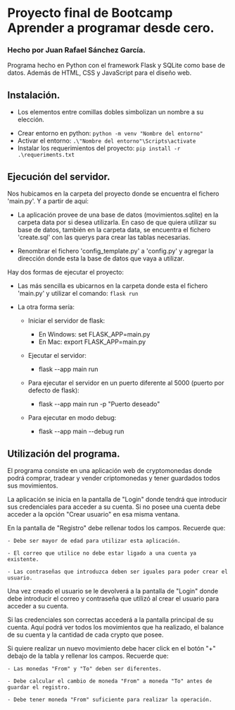 # Proyecto final de Bootcamp Aprender a programar desde cero.

### Hecho por Juan Rafael Sánchez García.

Programa hecho en Python con el framework Flask y SQLite como base de datos. Además de HTML, CSS y JavaScript para el diseño web.

## Instalación.
* Los elementos entre comillas dobles simbolizan un nombre a su elección.

- Crear entorno en python:
```python -m venv "Nombre del entorno"```
- Activar el entorno:
```.\"Nombre del entorno"\Scripts\activate```
- Instalar los requerimientos del proyecto:
```pip install -r .\requeriments.txt```

## Ejecución del servidor.

Nos hubicamos en la carpeta del proyecto donde se encuentra el fichero 'main.py'. Y a partir de aquí:

- La aplicación provee de una base de datos (movimientos.sqlite) en la carpeta data por si desea utilizarla. En caso de que quiera utilizar su base de datos, también en la carpeta data, se encuentra el fichero 'create.sql' con las querys para crear las tablas necesarias.

- Renombrar el fichero 'config_template.py' a 'config.py' y agregar la dirección donde esta la base de datos que vaya a utilizar. 

Hay dos formas de ejecutar el proyecto:

- Las más sencilla es ubicarnos en la carpeta donde esta el fichero 'main.py' y utilizar el comando:
```flask run```

- La otra forma sería:
    - Iniciar el servidor de flask:
        - En Windows: set FLASK_APP=main.py
        - En Mac: export FLASK_APP=main.py

    - Ejecutar el servidor:
        - flask --app main run

    - Para ejecutar el servidor en un puerto diferente al 5000 (puerto por defecto de flask):
        - flask --app main run -p "Puerto deseado"

    - Para ejecutar en modo debug:
        - flask --app main --debug run

## Utilización del programa.
El programa consiste en una aplicación web de cryptomonedas donde podrá comprar, tradear y vender criptomonedas y tener guardados todos sus movimientos.

La aplicación se inicia en la pantalla de "Login" donde tendrá que introducir sus credenciales para acceder a su cuenta. Si no posee una cuenta debe acceder a la opción "Crear usuario" en esa misma ventana.

En la pantalla de "Registro" debe rellenar todos los campos. Recuerde que:

    - Debe ser mayor de edad para utilizar esta aplicación.

    - El correo que utilice no debe estar ligado a una cuenta ya existente.

    - Las contraseñas que introduzca deben ser iguales para poder crear el usuario.

Una vez creado el usuario se le devolverá a la pantalla de "Login" donde debe introducir el correo y contraseña que utilizó al crear el usuario para acceder a su cuenta.

Si las credenciales son correctas accederá a la pantalla principal de su cuenta. Aquí podrá ver todos los movimientos que ha realizado, el balance de su cuenta y la cantidad de cada crypto que posee.

Si quiere realizar un nuevo movimiento debe hacer click en el botón "+" debajo de la tabla y rellenar los campos. Recuerde que:

    - Las monedas "From" y "To" deben ser diferentes.

    - Debe calcular el cambio de moneda "From" a moneda "To" antes de guardar el registro.

    - Debe tener moneda "From" suficiente para realizar la operación.